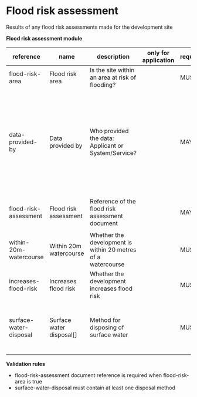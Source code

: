 # Flood risk assessment

Results of any flood risk assessments made for the development site

**Flood risk assessment module**

| reference | name | description | only for application | requirement | notes |
| --- | --- | --- | --- | --- | --- |
| flood-risk-area | Flood risk area | Is the site within an area at risk of flooding? |  | MUST |  |
| data-provided-by | Data provided by | Who provided the data: Applicant or System/Service? |  | MAY | Select from the **provided-by** enum. opens possibility for services to work it out and not rely on the applicant to know |
| flood-risk-assessment | Flood risk assessment | Reference of the flood risk assessment document |  | MAY | Rule: is a MUST if `flood-risk-area` is `True` |
| within-20m-watercourse | Within 20m watercourse | Whether the development is within 20 metres of a watercourse |  | MUST |  |
| increases-flood-risk | Increases flood risk | Whether the development increases flood risk |  | MUST |  |
| surface-water-disposal | Surface water disposal[] | Method for disposing of surface water |  | MUST | Select from the **surface-water-disposal-type** enum |

**Validation rules**

- flood-risk-assessment document reference is required when flood-risk-area is true
- surface-water-disposal must contain at least one disposal method